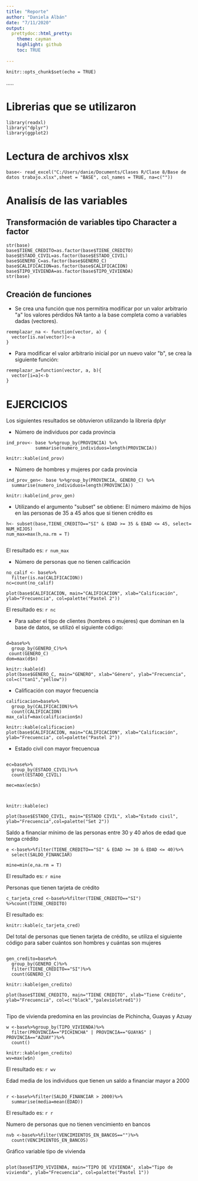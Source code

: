 ```yaml
---
title: "Reporte"
author: "Daniela Albán"
date: "7/11/2020"
output:   
  prettydoc::html_pretty:
    theme: cayman
    highlight: github
    toc: TRUE
   
---
```


```{r setup, include=FALSE}
knitr::opts_chunk$set(echo = TRUE)
```


.....

# Librerias que se utilizaron
```{r}
library(readxl)
library("dplyr")
library(ggplot2)
```

# Lectura de archivos xlsx

```{r}
base<- read_excel("C:/Users/danie/Documents/Clases R/Clase 8/Base de datos trabajo.xlsx",sheet = "BASE", col_names = TRUE, na=c(""))
```
# Analisís de las variables
## Transformación de variables tipo Character a factor
```{r}
str(base)
base$TIENE_CREDITO=as.factor(base$TIENE_CREDITO)
base$ESTADO_CIVIL=as.factor(base$ESTADO_CIVIL)
base$GENERO_C=as.factor(base$GENERO_C)
base$CALIFICACION=as.factor(base$CALIFICACION)
base$TIPO_VIVIENDA=as.factor(base$TIPO_VIVIENDA)
str(base)
```



## Creación de funciones 
- Se crea una función que nos permitira modificar por un valor arbitrario "a" los valores pérdidos  NA tanto a la base completa como a variables dadas (vectores). 

```{r}
reemplazar_na <- function(vector, a) {
  vector[is.na(vector)]<-a
}
```

- Para modificar el valor arbitrario inicial por un nuevo valor "b", se crea la siguiente función:
```{r}
reemplazar_a=function(vector, a, b){
  vector[i=a]<-b
}
```


# EJERCICIOS
Los siguientes resultados se obtuvieron utilizando la libreria dplyr 


- Número de individuos por cada provincia
```{r}
ind_prov<- base %>%group_by(PROVINCIA) %>%
           summarise(numero_individuos=length(PROVINCIA))

```

```{r, echo=FALSE}
knitr::kable(ind_prov)

```

- Número de hombres y mujeres por cada provincia
```{r}
ind_prov_gen<- base %>%group_by(PROVINCIA, GENERO_C) %>%
  summarise(numero_individuos=length(PROVINCIA))

```
```{r, echo=FALSE}
knitr::kable(ind_prov_gen)

```


- Utilizando el argumento "subset" se obtiene: El número máximo de hijos en las personas de 35 a 45 años que si tienen crédito es 
```{r}
h<- subset(base,TIENE_CREDITO=="SI" & EDAD >= 35 & EDAD <= 45, select= NUM_HIJOS)
num_max=max(h,na.rm = T)


```
El resultado es: 
`r num_max`

- Número de personas que no tienen calificación
```{r}
no_calif <- base%>%
  filter(is.na(CALIFICACION))
nc=count(no_calif)
```

```{r, echo=FALSE}
plot(base$CALIFICACION, main="CALIFICACION", xlab="Calificación", ylab="Frecuencia", col=palette("Pastel 2"))
```

 El resultado es: 
`r nc` 

- Para saber el tipo de clientes (hombres o mujeres) que dominan en la base de datos, se utilizó el siguiente código:
```{r}

d=base%>%
  group_by(GENERO_C)%>%
 count(GENERO_C)
dom=max(d$n)

```

```{r, echo=FALSE}
knitr::kable(d)
plot(base$GENERO_C, main="GENERO", xlab="Género", ylab="Frecuencia", col=c("tan1","yellow"))
```


- Calificación con mayor frecuencia
```{r}
calificacion=base%>%
  group_by(CALIFICACION)%>%
  count(CALIFICACION)
max_calif=max(calificacion$n)
```
```{r, echo=FALSE}
knitr::kable(calificacion)
plot(base$CALIFICACION, main="CALIFICACION", xlab="Calificación", ylab="Frecuencia", col=palette("Pastel 2"))
```

- Estado civil con mayor frecuencua
```{r}

ec=base%>%
  group_by(ESTADO_CIVIL)%>%
  count(ESTADO_CIVIL)

mec=max(ec$n)



```

```{r, echo=FALSE}
knitr::kable(ec)

plot(base$ESTADO_CIVIL, main="ESTADO CIVIL", xlab="Estado civil", ylab="Frecuencia",col=palette("Set 2"))
```

Saldo a financiar mínimo de las personas entre 30 y 40 años de edad que tenga crédito
```{r}
e <-base%>%filter(TIENE_CREDITO=="SI" & EDAD >= 30 & EDAD <= 40)%>%
  select(SALDO_FINANCIAR)

mine=min(e,na.rm = T)
```
 El resultado es: 
`r mine`

Personas que tienen tarjeta de crédito
```{r}
c_tarjeta_cred <-base%>%filter(TIENE_CREDITO=="SI") %>%count(TIENE_CREDITO)
```
 El resultado es: 
```{r, echo=FALSE}
knitr::kable(c_tarjeta_cred)

```


Del total de personas que tienen tarjeta de crédito, se utiliza el siguiente código para saber cuántos son hombres y cuántas son mujeres
```{r}

gen_credito=base%>%
  group_by(GENERO_C)%>%
  filter(TIENE_CREDITO=="SI")%>%
  count(GENERO_C)
```
```{r, echo=FALSE}
knitr::kable(gen_credito)

plot(base$TIENE_CREDITO, main="TIENE CREDITO", xlab="Tiene Crédito", ylab="Frecuencia", col=c("black","palevioletred1"))


```

Tipo de vivienda predomina en las provincias de Pichincha, Guayas y Azuay
```{r}
w <-base%>%group_by(TIPO_VIVIENDA)%>%
  filter(PROVINCIA=="PICHINCHA" | PROVINCIA=="GUAYAS" | PROVINCIA=="AZUAY")%>%
  count()
```
```{r, echo=FALSE}
knitr::kable(gen_credito)
wv=max(w$n)
```
 El resultado es: 
`r wv`


Edad media de los individuos que tienen un saldo a financiar mayor a 2000
```{r}

r <-base%>%filter(SALDO_FINANCIAR > 2000)%>%
  summarise(media=mean(EDAD))
```
 El resultado es: 
`r r`



Numero de personas que no tienen vencimiento en bancos
```{r}
nvb <-base%>%filter(VENCIMIENTOS_EN_BANCOS=="")%>%
  count(VENCIMIENTOS_EN_BANCOS)
```


Gráfico variable tipo de vivienda
```{r, echo=FALSE}

plot(base$TIPO_VIVIENDA, main="TIPO DE VIVIENDA", xlab="Tipo de vivienda", ylab="Frecuencia", col=palette("Pastel 1"))






